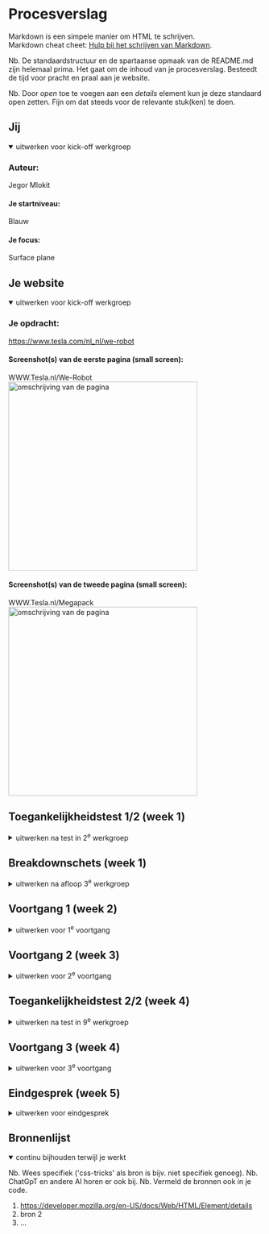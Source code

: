 # Procesverslag
Markdown is een simpele manier om HTML te schrijven.  
Markdown cheat cheet: [Hulp bij het schrijven van Markdown](https://github.com/adam-p/markdown-here/wiki/Markdown-Cheatsheet).

Nb. De standaardstructuur en de spartaanse opmaak van de README.md zijn helemaal prima. Het gaat om de inhoud van je procesverslag. Besteedt de tijd voor pracht en praal aan je website.

Nb. Door *open* toe te voegen aan een *details* element kun je deze standaard open zetten. Fijn om dat steeds voor de relevante stuk(ken) te doen.





## Jij

<details open>
  <summary>uitwerken voor kick-off werkgroep</summary>

  ### Auteur:
  Jegor Mlokit

  #### Je startniveau:
  Blauw

  #### Je focus:
  Surface plane
 
</details>





## Je website

<details open>
  <summary>uitwerken voor kick-off werkgroep</summary>

  ### Je opdracht:
  https://www.tesla.com/nl_nl/we-robot

  #### Screenshot(s) van de eerste pagina (small screen): 
  WWW.Tesla.nl/We-Robot
  <img src="readme-images/IMG_9972.JPG" width="375px" alt="omschrijving van de pagina">

  #### Screenshot(s) van de tweede pagina (small screen):
  WWW.Tesla.nl/Megapack
  <img src=readme-images/IMG_9974.JPG width="375px" alt="omschrijving van de pagina">
 
</details>



## Toegankelijkheidstest 1/2 (week 1)

<details>

<img src=  readme-images/IMG_9976.jpeg width="375px" alt="fotos toegangkelijksheidtest">
<img src= readme-images/IMG_9979.jpeg width="375px" alt="fotos toegangkelijksheidtest">
<img src=  readme-images/IMG_9980.jpeg width="375px" alt="fotos toegangkelijksheidtest">
<img src=  readme-images/IMG_9981.jpeg width="375px" alt="fotos toegangkelijksheidtest">
<img src=  readme-images/IMG_9982.jpeg width="375px" alt="fotos toegangkelijksheidtest">
<img src=  readme-images/IMG_9985.jpeg width="375px" alt="fotos toegangkelijksheidtest">




  <summary>uitwerken na test in 2<sup>e</sup> werkgroep</summary>

  ### Bevindingen
  Lijst met je bevindingen die in de test naar voren kwamen: Het eerste wat mij opviel toen ik de links afging is dat er al stond of ik ze al bezocht had of niet, dat was erg fijn. Ook was het fijn dat het aangaf of ik in de main was of in de footer, alleen was de main heel klein en stond er alleen dat er 'items' in de main stonden en niet wat de items waren, dat vond ik niet erg goed. Wel gaf het mooi aan als je bij een heading was aangekomen en dan ging het ook voorlezen wat er in de heading stond. 
  En wat mij het meest opviel is dat er een link was met 'skip to main content' dat was er fijn, want dan hoef je niet alles aanhoren en meteen zoeken wat je nodig hebt.

</details>



## Breakdownschets (week 1)

<details>
  
<summary>uitwerken na afloop 3<sup>e</sup> werkgroep</summary>

  ### de hele pagina: 
  <img src="readme-images/Screenshot 2024-12-04 at 08.55.48.png" width="375px" alt="breakdown van de hele pagina">
  <img src="readme-images/Screenshot 2024-12-04 at 08.56.24.png" width="375px" alt="breakdown van de hele pagina">
  <img src="readme-images/Screenshot 2024-12-04 at 08.56.39.png" width="375px" alt="breakdown van de hele pagina">

  ### dynamisch deel (bijv menu): 
  <img src="readme-images/Screenshot 2024-12-04 at 11.36.34.png" width="375px" alt="breakdown van een dynamisch deel">



</details>





## Voortgang 1 (week 2)

<details>
  <summary>uitwerken voor 1<sup>e</sup> voortgang</summary>

  ### Stand van zaken
Ik was niet aanwezig bij het eerste voortgangsgesprek. Dus ik had ook geen feedback gekregen.


  ### Agenda voor meeting
  samen met je groepje opstellen

  | student 1      | student 2          | student 3    | student 4        |
  | ---            | ---                | ---          | ---              |
  | dit bespreken  | en dit             | en ik dit    | en dan ik dat    |
  | en dat ook nog | dit als er tijd is | nog een punt | dit wil ik zeker |
  | ...            | ...                | ...          | ...              |


  ### Verslag van meeting
  hier na afloop snel de uitkomsten van de meeting vastleggen

  - punt 1
  - punt 2
  - nog een punt
  - ...

</details>





## Voortgang 2 (week 3)

<details>
  <summary>uitwerken voor 2<sup>e</sup> voortgang</summary>

  ### Stand van zaken
  Ik had niet zo veel. maar ik hoopte dat ik nog wel wat feedback zou kunnen ontvangen. en dat de vragen die ik had beantwoord kunnen worden.


  ### Agenda voor meeting
  samen met je groepje opstellen

  | student 1      | student 2          | student 3    | student 4        |
  | ---            | ---                | ---          | ---              |
  | dit bespreken  | en dit             | en ik dit    | en dan ik dat    |
  | en dat ook nog | dit als er tijd is | nog een punt | dit wil ik zeker |
  | ...            | ...                | ...          | ...              |


  ### Verslag van meeting
  hier na afloop snel de uitkomsten van de meeting vastleggen

  - Ik moet een main toevoegen in mijn code, want die had ik nog niet.
  - Werken aan de readme, want hij was nog leeg.
  - Ik moet wel nog veel doen.
  - een carousel toevoegen.
  - een video plaatsen op me page.
  - Menu toevoegen met behulp van detail summary.
  - links stylen met # ipv classes


</details>





## Toegankelijkheidstest 2/2 (week 4)

<details>
  <summary>uitwerken na test in 9<sup>e</sup> werkgroep</summary>

  ### Bevindingen
  Lijst met je bevindingen die in de test naar voren kwamen (geef ook aan wat er verbeterd is):

</details>





## Voortgang 3 (week 4)

<details>
  <summary>uitwerken voor 3<sup>e</sup> voortgang</summary>

  ### Stand van zaken
  hier dit ging goed & dit was lastig (neem ook screenshots op van delen van je website en code)


  ### Agenda voor meeting
  samen met je groepje opstellen

  | student 1      | student 2          | student 3    | student 4        |
  | ---            | ---                | ---          | ---              |
  | dit bespreken  | en dit             | en ik dit    | en dan ik dat    |
  | en dat ook nog | dit als er tijd is | nog een punt | dit wil ik zeker |
  | ...            | ...                | ...          | ...              |


  ### Verslag van meeting
  hier na afloop snel de uitkomsten van de meeting vastleggen

  - punt 1
  - punt 2
  - nog een punt
  - ...

</details>





## Eindgesprek (week 5)

<details>
  <summary>uitwerken voor eindgesprek</summary>

  ### Je uitkomst - karakteristiek screenshots:
  <img src="readme-images/dummy-plaatje.jpg" width="375px" alt="uitomst opdracht 1">


  ### Dit ging goed/Heb ik geleerd: 
  Korte omschrijving met plaatjes

  <img src="readme-images/dummy-plaatje.jpg" width="375px" alt="top">


  ### Dit was lastig/Is niet gelukt:
  Korte omschrijving met plaatjes

  <img src="readme-images/dummy-plaatje.jpg" width="375px" alt="bummer">
</details>





## Bronnenlijst

<details open>
  <summary>continu bijhouden terwijl je werkt</summary>

  Nb. Wees specifiek ('css-tricks' als bron is bijv. niet specifiek genoeg). 
  Nb. ChatGpT en andere AI horen er ook bij.
  Nb. Vermeld de bronnen ook in je code.

  1. https://developer.mozilla.org/en-US/docs/Web/HTML/Element/details
  2. bron 2
  3. ...

</details>
